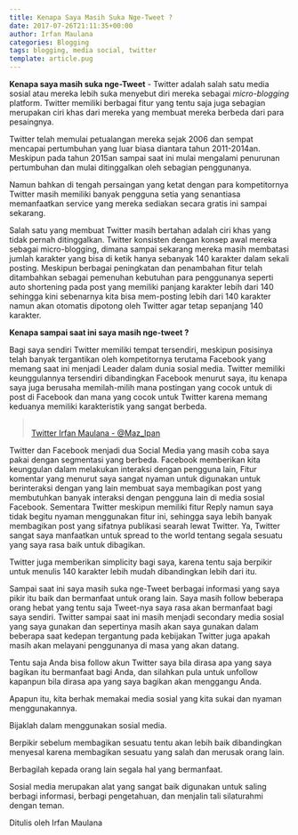 ```yaml
---
title: Kenapa Saya Masih Suka Nge-Tweet ?
date: 2017-07-26T21:11:35+00:00
author: Irfan Maulana
categories: Blogging
tags: blogging, media social, twitter
template: article.pug
---
```

**Kenapa saya masih suka nge-Tweet** - Twitter adalah salah satu media sosial atau mereka lebih suka menyebut diri mereka sebagai _micro-blogging_ platform. Twitter memiliki berbagai fitur yang tentu saja juga sebagian merupakan ciri khas dari mereka yang membuat mereka berbeda dari para pesaingnya.

Twitter telah memulai petualangan mereka sejak 2006 dan sempat mencapai pertumbuhan yang luar biasa diantara tahun 2011-2014an. Meskipun pada tahun 2015an sampai saat ini mulai mengalami penurunan pertumbuhan dan mulai ditinggalkan oleh sebagian penggunanya.

<span class="more"></span>

Namun bahkan di tengah persaingan yang ketat dengan para kompetitornya Twitter masih memiliki banyak pengguna setia yang senantiasa memanfaatkan service yang mereka sediakan secara gratis ini sampai sekarang.

Salah satu yang membuat Twitter masih bertahan adalah ciri khas yang tidak pernah ditinggalkan. Twitter konsisten dengan konsep awal mereka sebagai micro-blogging, dimana sampai sekarang mereka masih membatasi jumlah karakter yang bisa di ketik hanya sebanyak 140 karakter dalam sekali posting. Meskipun berbagai peningkatan dan penambahan fitur telah ditambahkan sebagai pemenuhan kebutuhan para penggunanya seperti auto shortening pada post yang memiliki panjang karakter lebih dari 140 sehingga kini sebenarnya kita bisa mem-posting lebih dari 140 karakter namun akan otomatis dipotong oleh Twitter agar tetap sepanjang 140 karakter.

**Kenapa sampai saat ini saya masih nge-tweet ?**

Bagi saya sendiri Twitter memiliki tempat tersendiri, meskipun posisinya telah banyak tergantikan oleh kompetitornya terutama Facebook yang memang saat ini menjadi Leader dalam dunia sosial media. Twitter memiliki keunggulannya tersendiri dibandingkan Facebook menurut saya, itu kenapa saya juga berusaha memilah-milih mana postingan yang cocok untuk di post di Facebook dan mana yang cocok untuk Twitter karena memang keduanya memiliki karakteristik yang sangat berbeda.

<blockquote class="imgur-embed-pub" lang="en" data-id="a/31qzo">
  <p>
    <a href="//imgur.com/31qzo" class="broken_link" rel="nofollow"><br /> Twitter Irfan Maulana - @Maz_Ipan</a>
  </p>
</blockquote>



Twitter dan Facebook menjadi dua Social Media yang masih coba saya pakai dengan segmentasi yang berbeda. Facebook memberikan kita keunggulan dalam melakukan interaksi dengan pengguna lain, Fitur komentar yang menurut saya sangat nyaman untuk digunakan untuk berinteraksi dengan yang lain membuat saya membagikan post yang membutuhkan banyak interaksi dengan pengguna lain di media sosial Facebook. Sementara Twitter meskipun memiliki fitur Reply namun saya tidak begitu nyaman menggunakan fitur ini, sehingga saya lebih banyak membagikan post yang sifatnya publikasi searah lewat Twitter. Ya, Twitter sangat saya manfaatkan untuk spread to the world tentang segala sesuatu yang saya rasa baik untuk dibagikan.

Twitter juga memberikan simplicity bagi saya, karena tentu saja berpikir untuk menulis 140 karakter lebih mudah dibandingkan lebih dari itu.

Sampai saat ini saya masih suka nge-Tweet berbagai informasi yang saya pikir itu baik dan bermanfaat untuk orang lain. Saya masih follow beberapa orang hebat yang tentu saja Tweet-nya saya rasa akan bermanfaat bagi saya sendiri. Twitter sampai saat ini masih menjadi secondary media sosial yang saya gunakan dan sepertinya masih akan saya gunakan dalam beberapa saat kedepan tergantung pada kebijakan Twitter juga apakah masih akan melayani penggunanya di masa yang akan datang.

Tentu saja Anda bisa follow akun Twitter saya bila dirasa apa yang saya bagikan itu bermanfaat bagi Anda, dan silahkan pula untuk unfollow kapanpun bila dirasa apa yang saya bagikan akan menggangu Anda.

Apapun itu, kita berhak memakai media sosial yang kita sukai dan nyaman menggunakannya.
  
Bijaklah dalam menggunakan sosial media.
  
Berpikir sebelum membagikan sesuatu tentu akan lebih baik dibandingkan menyesal karena membagikan sesuatu yang salah dan merusak orang lain.
  
Berbagilah kepada orang lain segala hal yang bermanfaat.
  
Sosial media merupakan alat yang sangat baik digunakan untuk saling berbagi informasi, berbagi pengetahuan, dan menjalin tali silaturahmi dengan teman.

Ditulis oleh Irfan Maulana